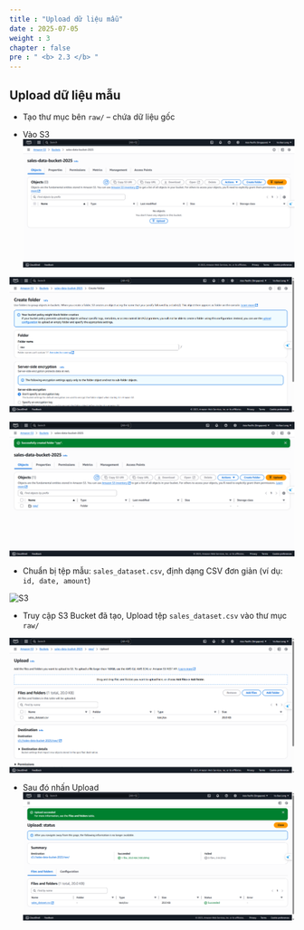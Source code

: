 ```yaml
---
title : "Upload dữ liệu mẫu"
date : 2025-07-05
weight : 3
chapter : false
pre : " <b> 2.3 </b> "
---
```


## Upload dữ liệu mẫu

- Tạo thư mục bên `raw/` – chứa dữ liệu gốc

- Vào S3
![S3](/images/02/023/1.png?featherlight=false&width=90pc)

![S3](/images/02/023/2.png?featherlight=false&width=90pc)

![S3](/images/02/023/3.png?featherlight=false&width=90pc)

- Chuẩn bị tệp mẫu: `sales_dataset.csv`, định dạng CSV đơn giản (ví dụ: `id, date, amount`)

![S3](/images/02/023/6.png?featherlight=false&width=90pc)

- Truy cập S3 Bucket đã tạo, Upload tệp `sales_dataset.csv` vào thư mục `raw/`
  
![S3](/images/02/023/4.png?featherlight=false&width=90pc)

- Sau đó nhấn Upload
![S3](/images/02/023/5.png?featherlight=false&width=90pc)